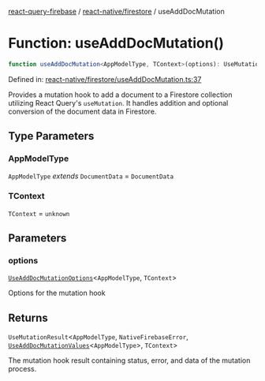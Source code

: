 [react-query-firebase](../../../modules.md) / [react-native/firestore](../index.md) / useAddDocMutation

# Function: useAddDocMutation()

```ts
function useAddDocMutation<AppModelType, TContext>(options): UseMutationResult<AppModelType, NativeFirebaseError, UseAddDocMutationValues<AppModelType>, TContext>
```

Defined in: [react-native/firestore/useAddDocMutation.ts:37](https://github.com/vpishuk/react-query-firebase/blob/09a15a5d938c4bdaa4fd86491bcf8ea41c16371f/react-native/firestore/useAddDocMutation.ts#L37)

Provides a mutation hook to add a document to a Firestore collection utilizing React Query's `useMutation`.
It handles addition and optional conversion of the document data in Firestore.

## Type Parameters

### AppModelType

`AppModelType` *extends* `DocumentData` = `DocumentData`

### TContext

`TContext` = `unknown`

## Parameters

### options

[`UseAddDocMutationOptions`](../type-aliases/UseAddDocMutationOptions.md)\<`AppModelType`, `TContext`\>

Options for the mutation hook

## Returns

`UseMutationResult`\<`AppModelType`, `NativeFirebaseError`, [`UseAddDocMutationValues`](../type-aliases/UseAddDocMutationValues.md)\<`AppModelType`\>, `TContext`\>

The mutation hook result containing status, error, and data of the mutation process.
